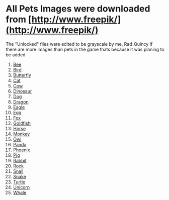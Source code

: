 # All Pets Images were downloaded from [http://www.freepik/](http://www.freepik/)

The "Unlocked" files were edited to be grayscale by me, Rad_Quincy
If there are more images than pets in the game thats because it was planing to be added


1. [Bee](https://www.freepik.com/icon/bee_826944)
2. [Bird]()
3. [Butterfly]()
4. [Cat]()
5. [Cow]()
6. [Dinosaur]()
7. [Dog]()
8. [Dragon]()
9. [Eagle]()
10. [Egg]()
11. [Fox]()
12. [Goldfish]()
13. [Horse]()
14. [Monkey]()
15. [Owl]()
16. [Panda]()
17. [Phoenix]()
18. [Pig]()
19. [Rabbit]()
20. [Rock]()
21. [Snail]()
22. [Snake]()
23. [Turtle]()
24. [Unicorn]()
25. [Whale]()
